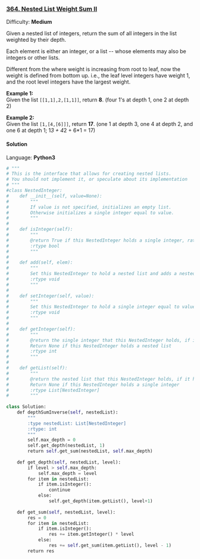 ### [364\. Nested List Weight Sum II](https://leetcode.com/problems/nested-list-weight-sum-ii/description/)

Difficulty: **Medium**



Given a nested list of integers, return the sum of all integers in the list weighted by their depth.

Each element is either an integer, or a list -- whose elements may also be integers or other lists.

Different from the where weight is increasing from root to leaf, now the weight is defined from bottom up. i.e., the leaf level integers have weight 1, and the root level integers have the largest weight.

**Example 1:**  
Given the list `[[1,1],2,[1,1]]`, return **8**. (four 1's at depth 1, one 2 at depth 2)

**Example 2:**  
Given the list `[1,[4,[6]]]`, return **17**. (one 1 at depth 3, one 4 at depth 2, and one 6 at depth 1; 1*3 + 4*2 + 6*1 = 17)



#### Solution

Language: **Python3**

```python
# """
# This is the interface that allows for creating nested lists.
# You should not implement it, or speculate about its implementation
# """
#class NestedInteger:
#    def __init__(self, value=None):
#        """
#        If value is not specified, initializes an empty list.
#        Otherwise initializes a single integer equal to value.
#        """
#
#    def isInteger(self):
#        """
#        @return True if this NestedInteger holds a single integer, rather than a nested list.
#        :rtype bool
#        """
#
#    def add(self, elem):
#        """
#        Set this NestedInteger to hold a nested list and adds a nested integer elem to it.
#        :rtype void
#        """
#
#    def setInteger(self, value):
#        """
#        Set this NestedInteger to hold a single integer equal to value.
#        :rtype void
#        """
#
#    def getInteger(self):
#        """
#        @return the single integer that this NestedInteger holds, if it holds a single integer
#        Return None if this NestedInteger holds a nested list
#        :rtype int
#        """
#
#    def getList(self):
#        """
#        @return the nested list that this NestedInteger holds, if it holds a nested list
#        Return None if this NestedInteger holds a single integer
#        :rtype List[NestedInteger]
#        """
​
class Solution:
    def depthSumInverse(self, nestedList):
        """
        :type nestedList: List[NestedInteger]
        :rtype: int
        """
        self.max_depth = 0
        self.get_depth(nestedList, 1)
        return self.get_sum(nestedList, self.max_depth)
    
    def get_depth(self, nestedList, level):
        if level > self.max_depth:
            self.max_depth = level
        for item in nestedList:
            if item.isInteger():
                continue
            else:
                self.get_depth(item.getList(), level+1)
    
    def get_sum(self, nestedList, level):
        res = 0
        for item in nestedList:
            if item.isInteger():
                res += item.getInteger() * level
            else:
                res += self.get_sum(item.getList(), level - 1)
        return res
```